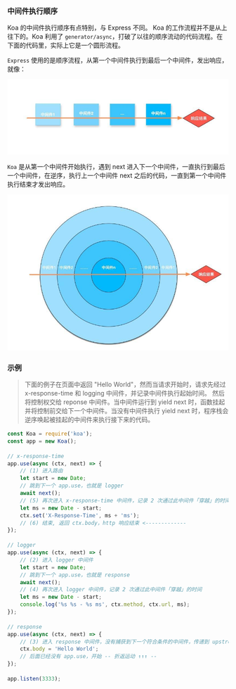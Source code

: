 
### 中间件执行顺序
Koa 的中间件执行顺序有点特别，与 Express 不同。
Koa 的工作流程并不是从上往下的。Koa 利用了 `generator/async`，打破了以往的顺序流动的代码流程。在下面的代码里，实际上它是一个圆形流程。

`Express` 使用的是顺序流程，从第一个中间件执行到最后一个中间件，发出响应，就像：

![](../../resource/express-l.jpg)

`Koa` 是从第一个中间件开始执行，遇到 next 进入下一个中间件，一直执行到最后一个中间件，在逆序，执行上一个中间件 next 之后的代码，一直到第一个中间件执行结束才发出响应。

![](../../resource/koas-l.jpg)

### 示例

> 下面的例子在页面中返回 "Hello World"，然而当请求开始时，请求先经过 x-response-time 和 logging 中间件，并记录中间件执行起始时间。 然后将控制权交给 reponse 中间件。当中间件运行到 yield next 时，函数挂起并将控制前交给下一个中间件。当没有中间件执行 yield next 时，程序栈会逆序唤起被挂起的中间件来执行接下来的代码。

```js
const Koa = require('koa');
const app = new Koa();

// x-response-time
app.use(async (ctx, next) => {
    // (1) 进入路由
    let start = new Date;
    // 跳到下一个 app.use，也就是 logger
    await next();
    // (5) 再次进入 x-response-time 中间件，记录 2 次通过此中间件「穿越」的时间
    let ms = new Date - start;
    ctx.set('X-Response-Time', ms + 'ms');
    // (6) 结束, 返回 ctx.body，http 响应结束 <-------------
});

// logger
app.use(async (ctx, next) => {
    // (2) 进入 logger 中间件
    let start = new Date;
    // 跳到下一个 app.use，也就是 response
    await next();
    // (4) 再次进入 logger 中间件，记录 2 次通过此中间件「穿越」的时间
    let ms = new Date - start;
    console.log('%s %s - %s ms', ctx.method, ctx.url, ms);
});

// response
app.use(async (ctx, next) => {
    // (3) 进入 response 中间件，没有捕获到下一个符合条件的中间件，传递到 upstream
    ctx.body = 'Hello World';
    // 后面已经没有 app.use，开始 -- 折返运动 ↑↑↑ --
});

app.listen(3333);
```



